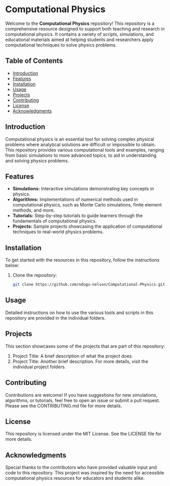 # Computational Physics

Welcome to the **Computational Physics** repository! This repository is a comprehensive resource designed to support both teaching and research in computational physics. It contains a variety of scripts, simulations, and educational materials aimed at helping students and researchers apply computational techniques to solve physics problems.

## Table of Contents
- [Introduction](#introduction)
- [Features](#features)
- [Installation](#installation)
- [Usage](#usage)
- [Projects](#projects)
- [Contributing](#contributing)
- [License](#license)
- [Acknowledgments](#acknowledgments)

## Introduction
Computational physics is an essential tool for solving complex physical problems where analytical solutions are difficult or impossible to obtain. This repository provides various computational tools and examples, ranging from basic simulations to more advanced topics, to aid in understanding and solving physics problems.

## Features
- **Simulations:** Interactive simulations demonstrating key concepts in physics.
- **Algorithms:** Implementations of numerical methods used in computational physics, such as Monte Carlo simulations, finite element methods, and more.
- **Tutorials:** Step-by-step tutorials to guide learners through the fundamentals of computational physics.
- **Projects:** Sample projects showcasing the application of computational techniques to real-world physics problems.

## Installation
To get started with the resources in this repository, follow the instructions below:

1. Clone the repository:
   ```bash
   git clone https://github.com/ndugu-nelson/Computational-Physics.git

## Usage
Detailed instructions on how to use the various tools and scripts in this repository are provided in the individual folders.

## Projects
This section showcases some of the projects that are part of this repository:
1. Project Title: A brief description of what the project does.
2. Project Title: Another brief description.
For more details, visit the individual project folders.

## Contributing
Contributions are welcome! If you have suggestions for new simulations, algorithms, or tutorials, feel free to open an issue or submit a pull request. Please see the CONTRIBUTING.md file for more details.

## License
This repository is licensed under the MIT License. See the LICENSE file for more details.

## Acknowledgments
Special thanks to the contributors who have provided valuable input and code to this repository. This project was inspired by the need for accessible computational physics resources for educators and students alike.
